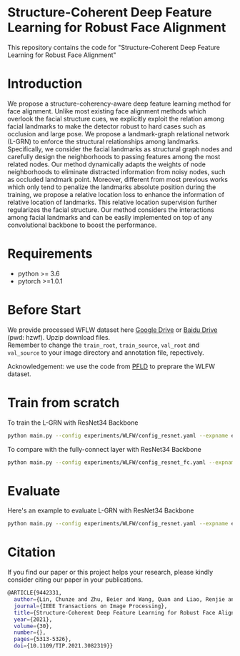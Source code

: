 # Structure-Coherent Deep Feature Learning for Robust Face Alignment
This repository contains the code for "Structure-Coherent Deep Feature Learning for Robust Face Alignment"  

# Introduction
We propose a structure-coherency-aware deep feature learning method for face alignment. Unlike most existing face alignment methods which overlook the facial structure cues, we explicitly exploit the relation among facial landmarks to make the detector robust to hard cases such as occlusion and large pose. We propose a landmark-graph relational network (L-GRN) to enforce the structural relationships among landmarks. Specifically, we consider the facial landmarks as structural graph nodes and carefully design the neighborhoods to passing features among the most related nodes. Our method dynamically adapts the weights of node neighborhoods to eliminate distracted information from noisy nodes, such as occluded landmark point. Moreover, different from most previous works which only tend to penalize the landmarks absolute position during the training, we propose a relative location loss to enhance the information of relative location of landmarks. This relative location supervision further regularizes the facial structure. Our method considers the interactions among facial landmarks and can be easily implemented on top of any convolutional backbone to boost the performance.

# Requirements

* python >= 3.6 
* pytorch >=1.0.1

# Before Start

We provide processed WFLW dataset here [Google Drive](https://drive.google.com/drive/folders/1WKRgeqz8I3blqq7V49VarQpuQGofzfIS?usp=sharing) or [Baidu Drive](https://pan.baidu.com/s/1j8HQxgU4ActNptfISUCNNw) (pwd: hzwf). Upzip download files.  
Remember to change the `train_root`, `train_source`, `val_root` and `val_source` 
to your image directory and annotation file, repectively.

Acknowledgement: we use the code from [PFLD](https://github.com/guoqiangqi/PFLD/blob/master/data/SetPreparation.py) to preprare the WLFW dataset.


# Train from scratch
To train the L-GRN with ResNet34 Backbone

```bash
python main.py --config experiments/WLFW/config_resnet.yaml --expname experiments/WLFW/exp_resnet --train
```
To compare with the fully-connect layer with ResNet34 Backbone

```bash
python main.py --config experiments/WLFW/config_resnet_fc.yaml --expname experiments/WLFW/exp_resnet_fc/ --train
```

# Evaluate
Here's an example to evaluate L-GRN with ResNet34 Backbone

```bash
python main.py --config experiments/WLFW/config_resnet.yaml --expname experiments/WLFW/exp_resnet/ --load_path experiments/WLFW/exp_resnet/checkpoint_best.pth.tar --evaluate
```

# Citation 
If you find our paper or this project helps your research, please kindly consider citing our paper in your publications.

```bash
@ARTICLE{9442331,
  author={Lin, Chunze and Zhu, Beier and Wang, Quan and Liao, Renjie and Qian, Chen and Lu, Jiwen and Zhou, Jie},
  journal={IEEE Transactions on Image Processing}, 
  title={Structure-Coherent Deep Feature Learning for Robust Face Alignment}, 
  year={2021},
  volume={30},
  number={},
  pages={5313-5326},
  doi={10.1109/TIP.2021.3082319}}
```
